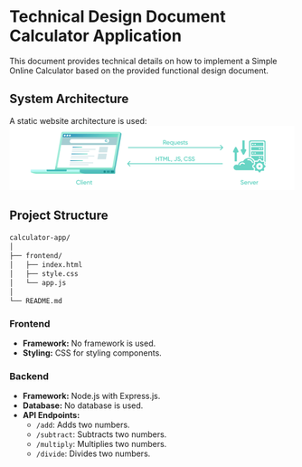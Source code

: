 # Technical Design Document Calculator Application
This document provides technical details on how to implement a Simple Online Calculator
based on the provided functional design document.

## System Architecture
A static website architecture is used:
![architecture_simple.png](assets%2Farchitecture_simple.png)

## Project Structure
```
calculator-app/
│
├── frontend/
│   ├── index.html
│   ├── style.css
│   └── app.js
│
└── README.md
```

### Frontend
- **Framework:** No framework is used.
- **Styling:** CSS for styling components.

### Backend
- **Framework:** Node.js with Express.js.
- **Database:** No database is used.
- **API Endpoints:** 
    - `/add`: Adds two numbers.
    - `/subtract`: Subtracts two numbers.
    - `/multiply`: Multiplies two numbers.
    - `/divide`: Divides two numbers.

